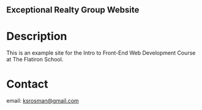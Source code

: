 Exceptional Realty Group Website
---

# Description

This is an example site for the Intro to Front-End Web Development Course at The Flatiron School. 

# Contact

email: ksrosman@gmail.com 